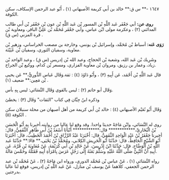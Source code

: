 ١٦٤٧ -** س ق:** خالد بن أَبي كريمة الأصبهاني (١) ، أَبُو عبد الرحمن الإسكاف، سكن الكوفة.

**روى عن:** أبي جَعْفَر عَبد اللَّهِ بْن المسور بْن عَبد اللَّهِ بْن عون بْن جَعْفَر بْن أَبي طالب المدائني (٢) ، وعكرمة مولى ابْن عباس، وأبي جَعْفَر مُحَمَّد بْن عَلِيٍّ الباقر، ومعاوية بْن قرة المزني (س ق) .

**رَوَى عَنه:** أسباط بْن مُحَمَّد، وإسرائيل بْن يونس، وخارجة بن مصعب الخراساني، وزهير بْن معاوية، وسفيان الثوري، وسفيان بْن عُيَيْنَة.

وشَرِيك بْن عَبد الله، وشعبة بْن الحجاج، وعبد الله بْن إدريس (س ق) ، وعبد الواحد بْن زياد، وعمار بن رزيق، ومروان بْن معاوية الفزاري، ومسعر بْن كدام، ووكيع بْن الجراح.

قال عَبد اللَّهِ بْن أَحْمَد، عَن أَبِيهِ (٣) ، وأَبُو دَاوُدَ (٤) : ثقة.وَقَال عَباس الدُّورِيُّ،** عَن يحيى بْن مَعِين:** ضعيف (١) .

وَقَال أبو حاتم (٢) : ليس بالقوي وَقَال النَّسَائي: ليس بِهِ بأس.

وذكره ابنُ حِبَّان فِي كتاب "الثقات" وَقَال (٣) : يخطئ

وَقَال أَبُو نُعَيْم الأصبهاني (٤) : خالد بْن أَبي كريمة من أهل أصبهان من محلة سنبلان سكن الكوفة (٥) .

روى له النَّسَائي، وابْن مَاجَهْ حديثا واحدا. وقد وقع لنا عاليا من روايته.أخبرنا بِهِ أَبُو الْحَسَنِ بْنُ الْبُخَارِيِّ،************ قال:************ أَنْبَأَنَا أَسْعَدُ بْنُ أَبي طَاهِرٍ الثَّقَفِيُّ، قال: أخبرنا جَعْفَرُ بْنُ عَبْدِ الْوَاحِدِ الثَّقَفِيُّ، قال: أَخْبَرَنَا عَبْدُ الرَّزَّاقِ بْنُ أَحْمَدَ الْخَطِيبُ، قال: أَخْبَرَنَا أَبُو الشَّيْخِ الْحَافِظُ، قال: حَدَّثَنَا أَبُو الْحَرِيشِ الكِلابي، ومُحَمَّدُ بْنُ يَحْيَى،** قالا:** حَدَّثَنَا عَبد اللَّهِ بْنُ الْوَضَّاحِ. قال: حَدَّثَنَا ابْنُ إِدْرِيسَ، عَنْ خَالِدِ بْنِ أَبي كُرَيْمَةَ، عَنْ مُعَاوِيَةَ بْنِ قُرَّةَ، عَن أَبِيهِ أَنَّ النَّبِيَّ صَلَّى اللَّهُ عَلَيْهِ وسَلَّمَ بَعَثَهُ إِلَى رَجُلٍ عَرَسَ بِامْرَأَةِ أَبِيهِ فَقَتَلَهُ وخَمَّسَ مَالَهُ.

رواه النَّسَائي (١) ، عَنْ عباس بْن مُحَمَّد الدوري، ورواه ابن مَاجَهْ (٢) ، عَنْ مُحَمَّد بْن عبد الرحمن الجعفي، كلاهما عَنْ يوسف بْن منازل، عَنْ عَبد اللَّهِ بْن إدريس، فوقع لنا عاليا بدرجتين.